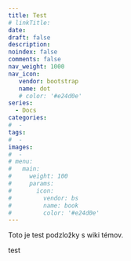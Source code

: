 ```yaml
---
title: Test
# linkTitle:
date: 
draft: false
description: 
noindex: false
comments: false
nav_weight: 1000
nav_icon:
   vendor: bootstrap
   name: dot
   # color: '#e24d0e'
series:
  - Docs
categories:
#  - 
tags:
#  - 
images:
#  - 
# menu:
#   main:
#     weight: 100
#     params:
#       icon:
#         vendor: bs
#         name: book
#         color: '#e24d0e'
---
```


Toto je test podzložky s wiki témov.

<!--more-->

test
